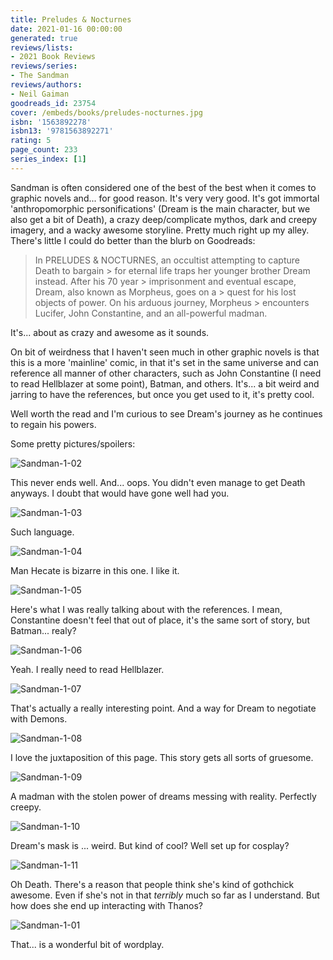 ```yaml
---
title: Preludes & Nocturnes
date: 2021-01-16 00:00:00
generated: true
reviews/lists:
- 2021 Book Reviews
reviews/series:
- The Sandman
reviews/authors:
- Neil Gaiman
goodreads_id: 23754
cover: /embeds/books/preludes-nocturnes.jpg
isbn: '1563892278'
isbn13: '9781563892271'
rating: 5
page_count: 233
series_index: [1]
---
```

Sandman is often considered one of the best of the best when it comes to graphic novels and... for good reason. It's very very good. It's got immortal 'anthropomorphic personifications' (Dream is the main character, but we also get a bit of Death), a crazy deep/complicate mythos, dark and creepy imagery, and a wacky awesome storyline. Pretty much right up my alley. There's little I could do better than the blurb on Goodreads:  

> In PRELUDES & NOCTURNES, an occultist attempting to capture Death to bargain > for eternal life traps her younger brother Dream instead. After his 70 year > imprisonment and eventual escape, Dream, also known as Morpheus, goes on a > quest for his lost objects of power. On his arduous journey, Morpheus > encounters Lucifer, John Constantine, and an all-powerful madman.

<!--more-->

It's... about as crazy and awesome as it sounds.  

On bit of weirdness that I haven't seen much in other graphic novels is that this is a more 'mainline' comic, in that it's set in the same universe and can reference all manner of other characters, such as John Constantine (I need to read Hellblazer at some point), Batman, and others. It's... a bit weird and jarring to have the references, but once you get used to it, it's pretty cool.  

Well worth the read and I'm curious to see Dream's journey as he continues to regain his powers.  

Some pretty pictures/spoilers:  

![Sandman-1-02](/embeds/books/attachments/sandman-1-02.jpg)  

This never ends well. And... oops. You didn't even manage to get Death anyways. I doubt that would have gone well had you.  

![Sandman-1-03](/embeds/books/attachments/sandman-1-03.jpg)  

Such language.  

![Sandman-1-04](/embeds/books/attachments/sandman-1-04.jpg)  

Man Hecate is bizarre in this one. I like it.  

![Sandman-1-05](/embeds/books/attachments/sandman-1-05.jpg)  

Here's what I was really talking about with the references. I mean, Constantine doesn't feel that out of place, it's the same sort of story, but Batman... realy?  

![Sandman-1-06](/embeds/books/attachments/sandman-1-06.jpg)  

Yeah. I really need to read Hellblazer.  

![Sandman-1-07](/embeds/books/attachments/sandman-1-07.jpg)  

That's actually a really interesting point. And a way for Dream to negotiate with Demons.  

![Sandman-1-08](/embeds/books/attachments/sandman-1-08.jpg)  

I love the juxtaposition of this page. This story gets all sorts of gruesome.  

![Sandman-1-09](/embeds/books/attachments/sandman-1-09.jpg)  

A madman with the stolen power of dreams messing with reality. Perfectly creepy.  

![Sandman-1-10](/embeds/books/attachments/sandman-1-10.jpg)  

Dream's mask is ... weird. But kind of cool? Well set up for cosplay?  

![Sandman-1-11](/embeds/books/attachments/sandman-1-11.jpg)  

Oh Death. There's a reason that people think she's kind of gothchick awesome. Even if she's not in that *terribly* much so far as I understand. But how does she end up interacting with Thanos?  

![Sandman-1-01](/embeds/books/attachments/sandman-1-01.jpg)  

That... is a wonderful bit of wordplay.